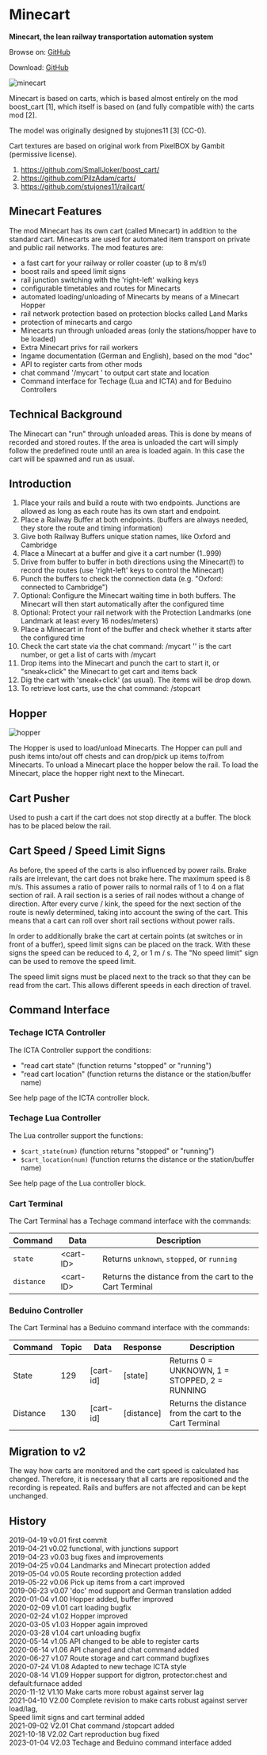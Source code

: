 Minecart
========

**Minecart, the lean railway transportation automation system**


Browse on: [GitHub](https://github.com/joe7575/minecart)

Download: [GitHub](https://github.com/joe7575/minecart/archive/master.zip)

![minecart](https://github.com/joe7575/minecart/blob/master/screenshot.png)


Minecart is based on carts, which is
based almost entirely on the mod boost_cart [1], which
itself is based on (and fully compatible with) the carts mod [2].

The model was originally designed by stujones11 [3] (CC-0).

Cart textures are based on original work from PixelBOX by Gambit (permissive
license).


1. https://github.com/SmallJoker/boost_cart/
2. https://github.com/PilzAdam/carts/
3. https://github.com/stujones11/railcart/


Minecart Features
-----------------

The mod Minecart has its own cart (called Minecart) in addition to the standard cart.
Minecarts are used for automated item transport on private and public rail networks.
The mod features are:
- a fast cart for your railway or roller coaster (up to 8 m/s!)
- boost rails and speed limit signs
- rail junction switching with the 'right-left' walking keys
- configurable timetables and routes for Minecarts
- automated loading/unloading of Minecarts by means of a Minecart Hopper
- rail network protection based on protection blocks called Land Marks
- protection of minecarts and cargo
- Minecarts run through unloaded areas (only the stations/hopper have to be loaded)
- Extra Minecart privs for rail workers
- Ingame documentation (German and English), based on the mod "doc"
- API to register carts from other mods
- chat command '/mycart <num>' to output cart state and location
- Command interface for Techage (Lua and ICTA) and for Beduino Controllers


Technical Background
--------------------

The Minecart can "run" through unloaded areas. This is done by means of recorded 
and stored routes. If the area is unloaded the cart will simply follow the 
predefined route until an area is loaded again. In this case the cart will be 
spawned and run as usual.


Introduction
------------

1. Place your rails and build a route with two endpoints. Junctions are allowed 
   as long as each route has its own start and endpoint.
2. Place a Railway Buffer at both endpoints. (buffers are always needed, 
   they store the route and timing information)
3. Give both Railway Buffers unique station names, like Oxford and Cambridge
4. Place a Minecart at a buffer and give it a cart number (1..999)
5. Drive from buffer to buffer in both directions using the Minecart(!) to record the 
   routes (use 'right-left' keys to control the Minecart)
6. Punch the buffers to check the connection data (e.g. "Oxford: connected to Cambridge")
7. Optional: Configure the Minecart waiting time in both buffers. The Minecart
   will then start automatically after the configured time
8. Optional: Protect your rail network with the Protection Landmarks (one Landmark 
   at least every 16 nodes/meters)
9. Place a Minecart in front of the buffer and check whether it starts after the 
   configured time
10. Check the cart state via the chat command: /mycart <num>
    '<num>' is the cart number, or get a list of carts with /mycart
11. Drop items into the Minecart and punch the cart to start it, or "sneak+click" the 
    Minecart to get cart and items back
12. Dig the cart with 'sneak+click' (as usual). The items will be drop down.
13. To retrieve lost carts, use the chat command: /stopcart <num>

Hopper
------

![hopper](https://github.com/joe7575/minecart/blob/master/hopper.png)

The Hopper is used to load/unload Minecarts.
The Hopper can pull and push items into/out off chests and can drop/pick up items 
to/from Minecarts. To unload a Minecart place the hopper below the rail. 
To load the Minecart, place the hopper right next to the Minecart.


Cart Pusher
-----------

Used to push a cart if the cart does not stop directly at a buffer.
The block has to be placed below the rail.


Cart Speed / Speed Limit Signs
------------------------------

As before, the speed of the carts is also influenced by power rails.
Brake rails are irrelevant, the cart does not brake here.
The maximum speed is 8 m/s. This assumes a ratio of power rails
to normal rails of 1 to 4 on a flat section of rail. A rail section is a
series of rail nodes without a change of direction. After every curve / kink,
the speed for the next section of the route is newly determined,
taking into account the swing of the cart. This means that a cart can
roll over short rail sections without power rails.

In order to additionally brake the cart at certain points
(at switches or in front of a buffer), speed limit signs can be placed
on the track. With these signs the speed can be reduced to 4, 2, or 1 m / s.
The "No speed limit" sign can be used to remove the speed limit.

The speed limit signs must be placed next to the track so that they can
be read from the cart. This allows different speeds in each direction of travel.

## Command Interface

### Techage ICTA Controller

The ICTA Controller support the conditions:

- "read cart state" (function returns "stopped" or "running")
- "read cart location" (function returns the distance or the station/buffer name)

See help page of the ICTA controller block.

### Techage Lua Controller

The Lua controller support the functions:

- `$cart_state(num)`  (function returns "stopped" or "running")
- `$cart_location(num)`  (function returns the distance or the station/buffer name)

See help page of the Lua controller block.

### Cart Terminal

The Cart Terminal has a Techage command interface with the commands:

| Command    | Data       | Description                                             |
| ---------- | ---------- | ------------------------------------------------------- |
| `state`    | \<cart-ID> | Returns `unknown`, `stopped`, or `running`              |
| `distance` | \<cart-ID> | Returns the distance from the cart to the Cart Terminal |

### Beduino Controller

The Cart Terminal has a Beduino command interface with the commands:

| Command  | Topic | Data      | Response   | Description                                             |
| -------- | ----- | --------- | ---------- | ------------------------------------------------------- |
| State    | 129   | [cart-id] | [state]    | Returns 0 = UNKNOWN, 1 = STOPPED, 2 = RUNNING           |
| Distance | 130   | [cart-id] | [distance] | Returns the distance from the cart to the Cart Terminal |



Migration to v2
---------------

The way how carts are monitored and the cart speed is calculated has changed.
Therefore, it is necessary that all carts are repositioned and the
recording is repeated.
Rails and buffers are not affected and can be kept unchanged.


History
-------

2019-04-19  v0.01  first commit  
2019-04-21  v0.02  functional, with junctions support  
2019-04-23  v0.03  bug fixes and improvements  
2019-04-25  v0.04  Landmarks and Minecart protection added  
2019-05-04  v0.05  Route recording protection added  
2019-05-22  v0.06  Pick up items from a cart improved  
2019-06-23  v0.07  'doc' mod support and German translation added  
2020-01-04  v1.00  Hopper added, buffer improved  
2020-02-09  v1.01  cart loading bugfix  
2020-02-24  v1.02  Hopper improved  
2020-03-05  v1.03  Hopper again improved  
2020-03-28  v1.04  cart unloading bugfix  
2020-05-14  v1.05  API changed to be able to register carts  
2020-06-14  v1.06  API changed and chat command added  
2020-06-27  v1.07  Route storage and cart command bugfixes  
2020-07-24  V1.08  Adapted to new techage ICTA style  
2020-08-14  V1.09  Hopper support for digtron, protector:chest and default:furnace added    
2020-11-12  V1.10  Make carts more robust against server lag  
2021-04-10  V2.00  Complete revision to make carts robust against server load/lag,  
                   Speed limit signs and cart terminal added  
2021-09-02  V2.01  Chat command /stopcart added  
2021-10-18  V2.02  Cart reproduction bug fixed  
2023-01-04  V2.03  Techage and Beduino command interface added    